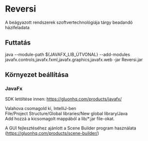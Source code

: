 # Reversi
A beágyazott rendszerek szoftvertechnológiája tárgy beadandó házifeladata

## Futtatás
java --module-path ${JAVAFX_LIB_ÚTVONAL} --add-modules
javafx.controls,javafx.fxml,javafx.graphics,javafx.web -jar Reversi.jar


## Környezet beállítása
### JavaFx
SDK letöltése innen: https://gluonhq.com/products/javafx/

Valahova csomagold ki, IntelliJ-ben \
File/Project Structure/Global libraries/New global library/Java \
Add hozzá a kicsomagolt mappából a lib/*.jar file-okat.

A GUI fejlesztéséhez ajánlott a Scene Builder program használata \
(https://gluonhq.com/products/scene-builder/)
